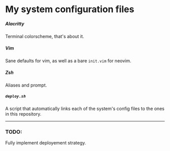 # My system configuration files

##### Alacritty
Terminal colorscheme, that's about it.

##### Vim
Sane defaults for vim, as well as a bare `init.vim` for neovim.

##### Zsh
Aliases and prompt.

##### `deploy.sh`
A script that automatically links each of the system's config files to the ones in this repository.

---
### TODO:

Fully implement deployement strategy.

